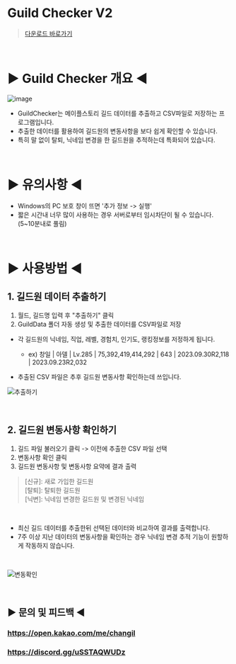 # Guild Checker V2

> [다운로드 바로가기](https://github.com/memoday/guildChecker2/releases)

<br>

# ▶ Guild Checker 개요 ◀

![image](https://github.com/memoday/guildChecker2/assets/74040890/06aeaca6-e72b-4d8f-a492-8a5cd7f359ca)


- GuildChecker는 메이플스토리 길드 데이터를 추출하고 CSV파일로 저장하는 프로그램입니다.
- 추출한 데이터를 활용하여 길드원의 변동사항을 보다 쉽게 확인할 수 있습니다.
- 특히 말 없이 탈퇴, 닉네임 변경을 한 길드원을 추적하는데 특화되어 있습니다.

<br>

# ▶ 유의사항 ◀
- Windows의 PC 보호 창이 뜨면 '추가 정보 -> 실행'
- 짧은 시간내 너무 많이 사용하는 경우 서버로부터 임시차단이 될 수 있습니다. (5~10분내로 풀림)

<br>

# ▶ 사용방법 ◀

## 1. 길드원 데이터 추출하기
1. 월드, 길드명 입력 후 "추출하기" 클릭
2. GuildData 폴더 자동 생성 및 추출한 데이터를 CSV파일로 저장

- 각 길드원의 닉네임, 직업, 레벨, 경험치, 인기도, 랭킹정보를 저정하게 됩니다.
  - ex) 창일 | 아델 | Lv.285 | 75,392,419,414,292 | 643	| 2023.09.30R2,118 | 2023.09.23R2,032

- 추출된 CSV 파일은 추후 길드원 변동사항 확인하는데 쓰입니다.

![추출하기](https://github.com/memoday/guildChecker2/assets/74040890/cd871089-612f-433d-9339-31eb2ba9d155)

<br>

## 2. 길드원 변동사항 확인하기
1. 길드 파일 불러오기 클릭 -> 이전에 추출한 CSV 파일 선택
2. 변동사항 확인 클릭
3. 길드원 변동사항 및 변동사항 요약에 결과 출력

> [신규]: 새로 가입한 길드원 <br>
> [탈퇴]: 탈퇴한 길드원 <br>
> [닉변]: 닉네임 변경한 길드원 및 변경된 닉네임 <br>

<br>

- 최신 길드 데이터를 추출한뒤 선택된 데이터와 비교하여 결과를 출력합니다.
- 7주 이상 지난 데이터의 변동사항을 확인하는 경우 닉네임 변경 추적 기능이 원할하게 작동하지 않습니다.


<br>


![변동확인](https://github.com/memoday/guildChecker2/assets/74040890/1192a46c-f0be-4a00-8fc3-a8fe51053197)

<br>



## ▶ 문의 및 피드백 ◀

### https://open.kakao.com/me/changil

### https://discord.gg/uSSTAQWUDz

<br>

